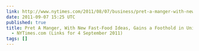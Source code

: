 ```yaml
---
link: http://www.nytimes.com/2011/08/07/business/pret-a-manger-with-new-fast-food-ideas-gains-a-foothold-in-united-states.html?pagewanted=all
date: 2011-09-07 15:25 UTC
published: true
title: Pret A Manger, With New Fast-Food Ideas, Gains a Foothold in United States
  - NYTimes.com (Links for 4 September 2011)
tags: []
---
```



